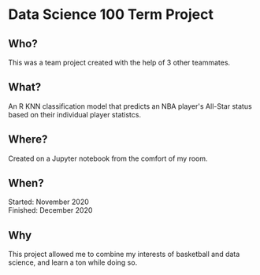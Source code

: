 # Data Science 100 Term Project

## Who?
This was a team project created with the help of 3 other teammates. 

## What?
An R KNN classification model that predicts an NBA player's All-Star status based on their individual player statistcs.

## Where?
Created on a Jupyter notebook from the comfort of my room.

## When?
Started: November 2020 <br/>
Finished: December 2020

## Why
This project allowed me to combine my interests of basketball and data science, and learn a ton while doing so. 
